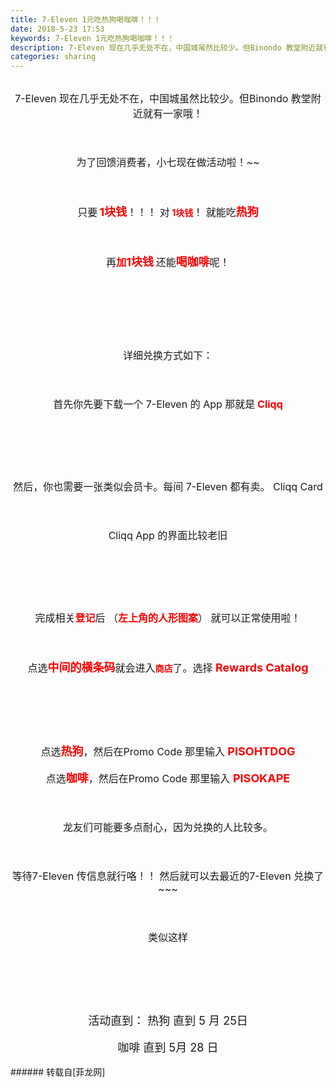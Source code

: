 ```yaml
---
title: 7-Eleven 1元吃热狗喝咖啡！！！
date: 2018-5-23 17:53
keywords: 7-Eleven 1元吃热狗喝咖啡！！！
description: 7-Eleven 现在几乎无处不在，中国城虽然比较少。但Binondo 教堂附近就有一家哦！为了回馈消费者，小七现在做活动啦！~~只要 1块钱！！！ 对 1块钱！ 就能吃热狗再加1块钱 还能喝咖啡呢！   详细兑换方式如下：首先你先要下载一个 7-Eleven 的 App 那就是 Cliqq然后，你也需要一张类似会员卡。每间 7-Eleven 都有卖。 Cliqq CardCliqq App 的界面比较老旧完成相关登记后 （左上角的人形图案） 就可以正常使用啦！点选中间的横条码就会进入商店了。选择 Rewards Catalog点选热狗，然后在Promo Code 那里输入 PISOHTDOG点选咖啡，然后在Promo Code 那里输入 PISOKAPE龙友们可能要多点耐心，因为兑换的人比较多。等待7-Eleven 传信息就行咯！！ 然后就可以去最近的7-Eleven 兑换了~~~类似这样活动直到： 热狗 直到 5 月 25日咖啡 直到 5月 28 日 
categories: sharing
---
```

<td class="t_f" id="postmessage_1357110">

<br/>
<div align="center"><font size="3">7-Eleven 现在几乎无处不在，中国城虽然比较少。但Binondo 教堂附近就有一家哦！</font></div><br/>
<div align="center"><font size="3"><br/>
</font></div><br/>
<div align="center"><font size="3">为了回馈消费者，小七现在做活动啦！~~</font></div><br/>
<div align="center"><font size="3"><br/>
</font></div><br/>
<div align="center"><font size="3">只要</font><strong><font color="#ff0000"> <font size="4">1块钱</font></font></strong><font size="3">！！！ 对</font><strong><font color="#ff0000"> 1块钱</font></strong><font size="3">！ 就能吃</font><strong><font size="4"><font color="#ff0000">热狗</font></font></strong></div><br/>
<div align="center"><font size="3"><br/>
</font></div><br/>
<div align="center"><font size="3">再</font><font size="3"><font color="#ff0000"><strong>加</strong></font></font><font size="4"><font style="color:rgb(255, 0, 0)"><strong>1块钱</strong></font></font> <font size="3">还能</font><strong><font size="4"><font color="#ff0000">喝咖啡</font></font></strong><font size="3">呢！</font></div><br/>
<div align="center"><font size="3"><br/>
</font></div><br/>
<div align="center"><img alt="" border="0" onclick="" onmouseover="" smilieid="746" src="static/image/smiley/longwa/4.gif"/>  <img alt="" border="0" onclick="" onmouseover="" smilieid="746" src="static/image/smiley/longwa/4.gif"/> <img alt="" border="0" onclick="" onmouseover="" smilieid="746" src="static/image/smiley/longwa/4.gif"/></div><br/>
<div align="center"><font size="3"><br/>
</font></div><br/>
<div align="center"><font size="3">详细兑换方式如下：</font></div><br/>
<div align="center"><font size="3"><br/>
</font></div><br/>
<div align="center"><font size="3">首先你先要下载一个 7-Eleven 的 App 那就是<strong><font color="#ff0000"> Cliqq</font></strong></font></div><br/>
<div align="center"><font size="3"><br/>
</font></div><br/>
<div align="center"><font size="3"><img alt="" border="0" class="zoom" data-cf-modified-9ef4e3bd7c1ea234c9362b0b-="" file="https://scontent.fmnl4-4.fna.fbcdn.net/v/t1.0-9/33035542_2011313662235689_2121509541219663872_n.jpg?_nc_cat=0&amp;_nc_eui2=AeGalXIU7I55GM77vP94NWalOmlYF-r8D3MyWuokwKetEPbVhXK7IlQk6WicNWJmbDE5ZEvGW_v4NzaHT-8PuNn-pFsYKUIpirWNFrsGud_5nA&amp;oh=1c2782728766e820dcf5d613c7b89889&amp;oe=5B80D84E" id="aimg_uS5z9" lazyloadthumb="1" onclick="" onmouseover="" src="https://scontent.fmnl4-4.fna.fbcdn.net/v/t1.0-9/33035542_2011313662235689_2121509541219663872_n.jpg?_nc_cat=0&amp;_nc_eui2=AeGalXIU7I55GM77vP94NWalOmlYF-r8D3MyWuokwKetEPbVhXK7IlQk6WicNWJmbDE5ZEvGW_v4NzaHT-8PuNn-pFsYKUIpirWNFrsGud_5nA&amp;oh=1c2782728766e820dcf5d613c7b89889&amp;oe=5B80D84E"/></font></div><br/>
<div align="center"><font size="3"><br/>
</font></div><br/>
<div align="center"><font size="3">然后，你也需要一张类似会员卡。每间 7-Eleven 都有卖。 Cliqq Card</font></div><br/>
<div align="center"><font size="3"><br/>
</font></div><br/>
<div align="center"><font size="3">Cliqq App 的界面比较老旧</font></div><br/>
<div align="center"><font size="3"><br/>
</font></div><br/>
<div align="center"><font size="3"><img alt="" border="0" class="zoom" data-cf-modified-9ef4e3bd7c1ea234c9362b0b-="" file="https://scontent.fmnl4-4.fna.fbcdn.net/v/t1.0-9/33083953_2011313695569019_6304215935519555584_n.jpg?_nc_cat=0&amp;_nc_eui2=AeFvrv1w8mLQ_IMDkgVegFHYz7iAGUdxy9EJiN1yj7lJ7uLHhzAag7eG8IDHCXtrHSkvMBTzdtGnO1_03rZIf3Mun4ZMzzjMGZYtakS5BdCfkw&amp;oh=8ec12bdbe5efaa49b6613ae2b5e1463b&amp;oe=5B805C45" id="aimg_Dlg9l" lazyloadthumb="1" onclick="" onmouseover="" src="https://scontent.fmnl4-4.fna.fbcdn.net/v/t1.0-9/33083953_2011313695569019_6304215935519555584_n.jpg?_nc_cat=0&amp;_nc_eui2=AeFvrv1w8mLQ_IMDkgVegFHYz7iAGUdxy9EJiN1yj7lJ7uLHhzAag7eG8IDHCXtrHSkvMBTzdtGnO1_03rZIf3Mun4ZMzzjMGZYtakS5BdCfkw&amp;oh=8ec12bdbe5efaa49b6613ae2b5e1463b&amp;oe=5B805C45"/></font></div><br/>
<div align="center"><font size="3"><br/>
</font></div><br/>
<div align="center"><font size="3">完成相关<strong><font color="#ff0000">登记</font></strong>后 （<strong><font color="#ff0000">左上角的人形图案</font></strong>） 就可以正常使用啦！</font></div><br/>
<div align="center"><font size="3"><br/>
</font></div><br/>
<div align="center"><font size="3">点选</font><strong><font size="4"><font color="#ff0000">中间的横条码</font></font></strong><font size="3">就会进入</font><strong><font color="#ff0000">商店</font></strong><font size="3">了。选择 </font><strong><font size="4"><font color="#ff0000">Rewards Catalog</font></font></strong></div><br/>
<div align="center"><font size="3"><br/>
</font></div><br/>
<div align="center"><font size="3"><img alt="" border="0" class="zoom" data-cf-modified-9ef4e3bd7c1ea234c9362b0b-="" file="https://scontent.fmnl4-4.fna.fbcdn.net/v/t1.0-9/33083010_2011313738902348_9190620183918542848_n.jpg?_nc_cat=0&amp;_nc_eui2=AeFVInSpXc0fl8qOJim8yqYrR-5dQPBJTN8Zpb7hSCmBRLHPDGD1hV3jpRQ8NSKYsnD9AKIYGLukEy6zMJRpoTHJVGWFS38kYfnwR2SGCCZ5HQ&amp;oh=69abf5c8a5c00937f7a86ee566e3b8d2&amp;oe=5B83CD80" id="aimg_YShON" lazyloadthumb="1" onclick="" onmouseover="" src="https://scontent.fmnl4-4.fna.fbcdn.net/v/t1.0-9/33083010_2011313738902348_9190620183918542848_n.jpg?_nc_cat=0&amp;_nc_eui2=AeFVInSpXc0fl8qOJim8yqYrR-5dQPBJTN8Zpb7hSCmBRLHPDGD1hV3jpRQ8NSKYsnD9AKIYGLukEy6zMJRpoTHJVGWFS38kYfnwR2SGCCZ5HQ&amp;oh=69abf5c8a5c00937f7a86ee566e3b8d2&amp;oe=5B83CD80"/></font></div><br/>
<div align="center"><font size="3"><br/>
</font></div><br/>
<div align="center"><font size="3">点选</font><strong><font size="4"><font color="#ff0000">热狗</font></font></strong><font size="3">，然后在Promo Code 那里输入</font><strong><font size="4"><font color="#ff0000"> PISOHTDOG</font></font></strong></div><br/>
<div align="center"><font size="3">点选</font><strong><font size="4"><font color="#ff0000">咖啡</font></font></strong><font size="3">，然后在Promo Code 那里输入 </font><strong><font size="4"><font color="#ff0000">PISOKAPE</font></font></strong></div><br/>
<div align="center"><font size="3"><br/>
</font></div><br/>
<div align="center"><font size="3">龙友们可能要多点耐心，因为兑换的人比较多。</font></div><br/>
<div align="center"><font size="3"><br/>
</font></div><br/>
<div align="center"><font size="3">等待7-Eleven 传信息就行咯！！ 然后就可以去最近的7-Eleven 兑换了~~~</font></div><br/>
<div align="center"><font size="3"><br/>
</font></div><br/>
<div align="center"><font size="3">类似这样</font></div><br/>
<div align="center"><font size="3"><br/>
</font></div><br/>
<div align="center"><font size="3"><img alt="" border="0" class="zoom" data-cf-modified-9ef4e3bd7c1ea234c9362b0b-="" file="https://scontent.fmnl4-4.fna.fbcdn.net/v/t1.0-9/33186880_2028492290735650_5646921222940786688_n.jpg?_nc_cat=0&amp;_nc_eui2=AeHsxmj5Bg1dpbic9nrngKyr4EBQfgZJKqCpXEemXTar9_jjkWHGpnrRNNHKyN1u1GdLD54iQtSt6daSSq_3FZZsZKzRf3MNfATh8F28eLfDWA&amp;oh=9874ce0572398cae906dae70089f24c3&amp;oe=5B81E62A" id="aimg_x9g0O" lazyloadthumb="1" onclick="" onmouseover="" src="https://scontent.fmnl4-4.fna.fbcdn.net/v/t1.0-9/33186880_2028492290735650_5646921222940786688_n.jpg?_nc_cat=0&amp;_nc_eui2=AeHsxmj5Bg1dpbic9nrngKyr4EBQfgZJKqCpXEemXTar9_jjkWHGpnrRNNHKyN1u1GdLD54iQtSt6daSSq_3FZZsZKzRf3MNfATh8F28eLfDWA&amp;oh=9874ce0572398cae906dae70089f24c3&amp;oe=5B81E62A"/></font></div><br/>
<div align="center"><font size="3"><br/>
</font></div><br/>
<div align="center"><font size="4">活动直到： 热狗 直到 5 月 25日</font></div><br/>
<div align="center"><font size="4">咖啡 直到 5月 28 日 </font></div><br/>
</td>
###### 转载自[菲龙网]